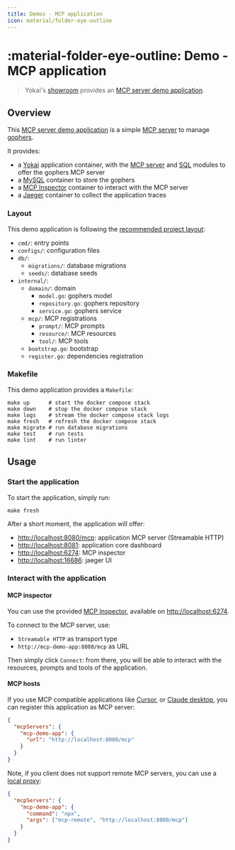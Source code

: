 ```yaml
---
title: Demos - MCP application
icon: material/folder-eye-outline
---
```


# :material-folder-eye-outline: Demo - MCP application

> Yokai's [showroom](https://github.com/ankorstore/yokai-showroom) provides an [MCP server demo application](https://github.com/ankorstore/yokai-showroom/tree/main/mcp-demo).

## Overview

This [MCP server demo application](https://github.com/ankorstore/yokai-showroom/tree/main/mcp-demo) is a simple [MCP server](https://modelcontextprotocol.io/introduction) to manage [gophers](https://go.dev/blog/gopher).

It provides:

- a [Yokai](https://github.com/ankorstore/yokai) application container, with the [MCP server](../modules/fxmcpserver.md) and [SQL](../modules/fxsql.md) modules to offer the gophers MCP server
- a [MySQL](https://www.mysql.com/) container to store the gophers
- a [MCP Inspector](https://modelcontextprotocol.io/docs/tools/inspector) container to interact with the MCP server
- a [Jaeger](https://www.jaegertracing.io/) container to collect the application traces

### Layout

This demo application is following the [recommended project layout](https://go.dev/doc/modules/layout#server-project):

- `cmd/`: entry points
- `configs/`: configuration files
- `db/`:
	- `migrations/`: database migrations
	- `seeds/`: database seeds
- `internal/`:
	- `domain/`: domain
		- `model.go`: gophers model
		- `repository.go`: gophers repository
		- `service.go`: gophers service
	- `mcp/`: MCP registrations
		- `prompt/`: MCP prompts
		- `resource/`: MCP resources
		- `tool/`: MCP tools
	- `bootstrap.go`: bootstrap
	- `register.go`: dependencies registration

### Makefile

This demo application provides a `Makefile`:

```
make up      # start the docker compose stack
make down    # stop the docker compose stack
make logs    # stream the docker compose stack logs
make fresh   # refresh the docker compose stack
make migrate # run database migrations
make test    # run tests
make lint    # run linter
```

## Usage

### Start the application

To start the application, simply run:

```shell
make fresh
```

After a short moment, the application will offer:

- [http://localhost:8080/mcp](http://localhost:8080/mcp): application MCP server (Streamable HTTP)
- [http://localhost:8081](http://localhost:8081): application core dashboard
- [http://localhost:6274](http://localhost:6274): MCP inspector
- [http://localhost:16686](http://localhost:16686): jaeger UI

### Interact with the application

#### MCP inspector

You can use the provided [MCP Inspector](https://modelcontextprotocol.io/docs/tools/inspector), available on [http://localhost:6274](http://localhost:6274).

To connect to the MCP server, use:

- `Streamable HTTP` as transport type
- `http://mcp-demo-app:8080/mcp` as URL

Then simply click `Connect`: from there, you will be able to interact with the resources, prompts and tools of the application.

#### MCP hosts

If you use MCP compatible applications like [Cursor](https://www.cursor.com/), or [Claude desktop](https://claude.ai/download), you can register this application as MCP server:

```json
{
  "mcpServers": {
    "mcp-demo-app": {
      "url": "http://localhost:8080/mcp"
    }
  }
}
```

Note, if you client does not support remote MCP servers, you can use a [local proxy](https://developers.cloudflare.com/agents/guides/test-remote-mcp-server/#connect-your-remote-mcp-server-to-claude-desktop-via-a-local-proxy):

```json
{
  "mcpServers": {
    "mcp-demo-app": {
      "command": "npx",
      "args": ["mcp-remote", "http://localhost:8080/mcp"]
    }
  }
}
```
